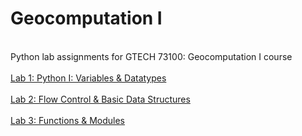 # Geocomputation I
 <br> Python lab assignments for GTECH 73100: Geocomputation I course <br>
 <br> [Lab 1: Python I: Variables & Datatypes](/labs/lab_1.py) </br>
 <br> [Lab 2: Flow Control & Basic Data Structures](/labs/lab_2.ipynb) </br>
 <br> [Lab 3: Functions & Modules](/labs/lab_3.ipynb) </br>
